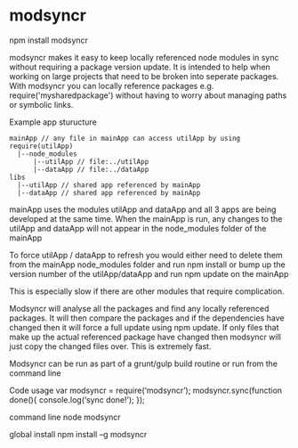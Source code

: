 # modsyncr

npm install modsyncr

modsyncr makes it easy to keep locally referenced node modules in sync without requiring a package version update.
It is intended to help when working on large projects that need to be broken into seperate packages.
With modsyncr you can locally reference packages e.g. require('mysharedpackage') without having to worry about managing paths or symbolic links.

Example app sturucture

```
mainApp // any file in mainApp can access utilApp by using require(utilApp)
  |--node_modules
      |--utilApp // file:../utilApp
      |--dataApp // file:../dataApp
libs
  |--utilApp // shared app referenced by mainApp
  |--dataApp // shared app referenced by mainApp
```

mainApp uses the modules utilApp and dataApp and all 3 apps are being developed at the same time. When the mainApp is run, any changes to the utilApp and dataApp will not appear in the node_modules folder of the mainApp

To force utilApp / dataApp to refresh you would either need to delete them from the mainApp node_modules folder and run npm install or bump up the version number of the utilApp/dataApp and run npm update on the mainApp

This is especially slow if there are other modules that require complication.

Modsyncr will analyse all the packages and find any locally referenced packages. It will then compare the packages and if the dependencies have changed then it will force a full update using npm update. If only files that make up the actual referenced package have changed then modsyncr will just copy the changed files over. This is extremely fast.

Modsyncr can be run as part of a grunt/gulp build routine or run from the command line

Code usage
var modsyncr = require(‘modsyncr’);
modsyncr.sync(function done(){
	console.log(‘sync done!’);
});

command line
node modsyncr

global install
npm install –g modsyncr

